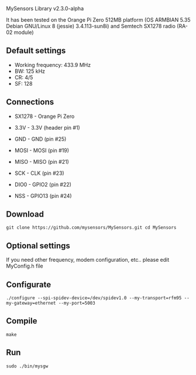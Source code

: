 MySensors Library v2.3.0-alpha

It has been tested on the Orange Pi Zero 512MB platform (OS ARMBIAN 5.35 Debian GNU/Linux 8 (jessie) 3.4.113-sun8i) and Semtech SX1278 radio (RA-02 module)

Default settings
----------------

- Working frequency: 433.9 MHz
- BW: 125 kHz
- CR: 4/5
- SF: 128

Connections
-----------
- SX1278 - Orange Pi Zero

- 3.3V   - 3.3V (header pin #1) 
- GND	   - GND (pin #25)
- MOSI   - MOSI (pin #19)
- MISO   - MISO (pin #21)
- SCK    - CLK (pin #23)
- DIO0   - GPIO2 (pin #22)
- NSS    - GPIO13 (pin #24)

Download
--------

``
git clone https://github.com/mysensors/MySensors.git
cd MySensors
``

Optional settings
-----------------

If you need other frequency, modem configuration, etc.. please edit MyConfig.h file

Configurate
-----------

``
./configure --spi-spidev-device=/dev/spidev1.0 --my-transport=rfm95 --my-gateway=ethernet --my-port=5003
``

Compile
-------
``
make
``

Run
---
``
sudo ./bin/mysgw
``
